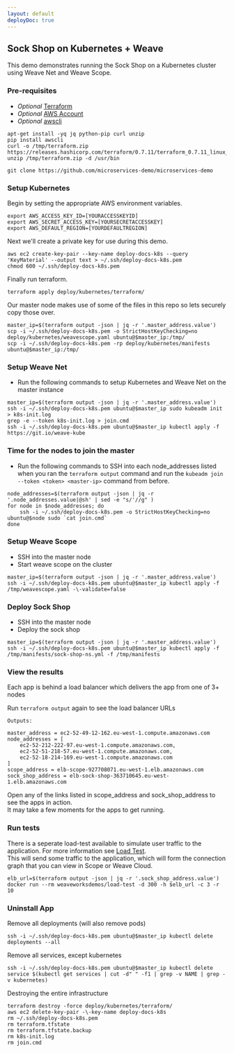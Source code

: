 ```yaml
---
layout: default
deployDoc: true
---
```


## Sock Shop on Kubernetes + Weave 

This demo demonstrates running the Sock Shop on a Kubernetes cluster using 
Weave Net and Weave Scope.

### Pre-requisites
* *Optional* [Terraform](https://www.terraform.io/downloads.html)
* *Optional* [AWS Account](https://aws.amazon.com/)
* *Optional* [awscli](http://docs.aws.amazon.com/cli/latest/userguide/installing.html)

<!-- deploy-test require-env AWS_ACCESS_KEY_ID AWS_SECRET_ACCESS_KEY AWS_DEFAULT_REGION -->
<!-- deploy-test-start pre-install -->

    apt-get install -yq jq python-pip curl unzip
    pip install awscli
    curl -o /tmp/terraform.zip https://releases.hashicorp.com/terraform/0.7.11/terraform_0.7.11_linux_amd64.zip 
    unzip /tmp/terraform.zip -d /usr/bin

<!-- deploy-test-end -->

```
git clone https://github.com/microservices-demo/microservices-demo 
```
<!-- deploy-test-hidden pre-install 

    cat > /root/healthcheck.sh <<-EOF
#!/usr/bin/env bash
kubectl run -\-namespace=sock-shop healthcheck -\-image=andrius/alpine-ruby sleep 10000
sleep 90
kube_id=\$(kubectl get pods -\-namespace=sock-shop | grep healthcheck | awk '{print \$1}')
kubectl exec -\-namespace=sock-shop \$kube_id -\- sh -c "curl -o healthcheck.rb \"https://raw.githubusercontent.com/microservices-demo/microservices-demo/master/deploy/healthcheck.rb\"; chmod +x ./healthcheck.rb; ./healthcheck.rb -s user,catalogue,queue-master,cart,shipping,payment,orders"

EOF

    mkdir -p ~/.ssh/
    aws ec2 describe-key-pairs -\-key-name deploy-docs-k8s &>/dev/null
    if [ $? -eq 0 ]; then aws ec2 delete-key-pair -\-key-name deploy-docs-k8s; fi
-->
### Setup Kubernetes

Begin by setting the appropriate AWS environment variables.
```
export AWS_ACCESS_KEY_ID=[YOURACCESSKEYID]
export AWS_SECRET_ACCESS_KEY=[YOURSECRETACCESSKEY]
export AWS_DEFAULT_REGION=[YOURDEFAULTREGION]
```

Next we'll create a private key for use during this demo.    

<!-- deploy-test-start create-infrastructure -->

    aws ec2 create-key-pair --key-name deploy-docs-k8s --query 'KeyMaterial' --output text > ~/.ssh/deploy-docs-k8s.pem
    chmod 600 ~/.ssh/deploy-docs-k8s.pem

<!-- deploy-test-end -->

Finally run terraform.

<!-- deploy-test-start create-infrastructure -->

    terraform apply deploy/kubernetes/terraform/

<!-- deploy-test-end -->

Our master node makes use of some of the files in this repo so lets securely copy those over.

<!-- deploy-test-start create-infrastructure -->

    master_ip=$(terraform output -json | jq -r '.master_address.value') 
    scp -i ~/.ssh/deploy-docs-k8s.pem -o StrictHostKeyChecking=no deploy/kubernetes/weavescope.yaml ubuntu@$master_ip:/tmp/
    scp -i ~/.ssh/deploy-docs-k8s.pem -rp deploy/kubernetes/manifests ubuntu@$master_ip:/tmp/

<!-- deploy-test-end -->

### <a name="weavenet"></a>Setup Weave Net
* Run the following commands to setup Kubernetes and Weave Net on the master instance

<!-- deploy-test-start create-infrastructure -->

    master_ip=$(terraform output -json | jq -r '.master_address.value') 
    ssh -i ~/.ssh/deploy-docs-k8s.pem ubuntu@$master_ip sudo kubeadm init > k8s-init.log
    grep -e --token k8s-init.log > join.cmd
    ssh -i ~/.ssh/deploy-docs-k8s.pem ubuntu@$master_ip kubectl apply -f https://git.io/weave-kube

<!-- deploy-test-end -->

### Time for the nodes to join the master 
* Run the following commands to SSH into each node\_addresses listed when you ran the ```terraform output``` command and run the ```kubeadm join --token <token> <master-ip>``` command from before.

<!-- deploy-test-start create-infrastructure -->

    node_addresses=$(terraform output -json | jq -r '.node_addresses.value|@sh' | sed -e "s/'//g" ) 
    for node in $node_addresses; do
        ssh -i ~/.ssh/deploy-docs-k8s.pem -o StrictHostKeyChecking=no ubuntu@$node sudo `cat join.cmd`
    done

<!-- deploy-test-end -->

### Setup Weave Scope
* SSH into the master node
* Start weave scope on the cluster

<!-- deploy-test-start create-infrastructure -->

    master_ip=$(terraform output -json | jq -r '.master_address.value') 
    ssh -i ~/.ssh/deploy-docs-k8s.pem ubuntu@$master_ip kubectl apply -f /tmp/weavescope.yaml -\-validate=false

<!-- deploy-test-end -->

### Deploy Sock Shop
* SSH into the master node
* Deploy the sock shop

<!-- deploy-test-start create-infrastructure -->

    master_ip=$(terraform output -json | jq -r '.master_address.value') 
    ssh -i ~/.ssh/deploy-docs-k8s.pem ubuntu@$master_ip kubectl apply -f /tmp/manifests/sock-shop-ns.yml -f /tmp/manifests

<!-- deploy-test-end -->

### View the results
Each app is behind a load balancer which delivers the app from one of 3+ nodes

Run `terraform output` again to see the load balancer URLs
```
Outputs:

master_address = ec2-52-49-12-162.eu-west-1.compute.amazonaws.com
node_addresses = [
    ec2-52-212-222-97.eu-west-1.compute.amazonaws.com,
    ec2-52-51-218-57.eu-west-1.compute.amazonaws.com,
    ec2-52-18-214-169.eu-west-1.compute.amazonaws.com
]
scope_address = elb-scope-927708071.eu-west-1.elb.amazonaws.com
sock_shop_address = elb-sock-shop-363710645.eu-west-1.elb.amazonaws.com
```

Open any of the links listed in scope_address and sock_shop_address to see the apps in action.   
It may take a few moments for the apps to get running.

### Run tests

There is a seperate load-test available to simulate user traffic to the application. For more information see [Load Test](#loadtest).  
This will send some traffic to the application, which will form the connection graph that you can view in Scope or Weave Cloud. 

<!-- deploy-test-start run-tests -->

    elb_url=$(terraform output -json | jq -r '.sock_shop_address.value') 
    docker run --rm weaveworksdemos/load-test -d 300 -h $elb_url -c 3 -r 10

<!-- deploy-test-end -->

<!-- deploy-test-hidden run-tests

    master_ip=$(terraform output -json | jq -r '.master_address.value') 
    scp -i ~/.ssh/deploy-docs-k8s.pem -rp /root/healthcheck.sh ubuntu@$master_ip:/home/ubuntu
    ssh -i ~/.ssh/deploy-docs-k8s.pem ubuntu@$master_ip "chmod +x /home/ubuntu/healthcheck.sh; ./healthcheck.sh"

    if [ $? -ne 0 ]; then
        exit 1;
    fi

-->

### Uninstall App

Remove all deployments (will also remove pods)
```
ssh -i ~/.ssh/deploy-docs-k8s.pem ubuntu@$master_ip kubectl delete deployments --all
```
Remove all services, except kubernetes
```
ssh -i ~/.ssh/deploy-docs-k8s.pem ubuntu@$master_ip kubectl delete service $(kubectl get services | cut -d" " -f1 | grep -v NAME | grep -v kubernetes)
```

Destroying the entire infrastructure

<!-- deploy-test-start destroy-infrastructure -->

    terraform destroy -force deploy/kubernetes/terraform/
    aws ec2 delete-key-pair -\-key-name deploy-docs-k8s
    rm ~/.ssh/deploy-docs-k8s.pem
    rm terraform.tfstate
    rm terraform.tfstate.backup
    rm k8s-init.log
    rm join.cmd

<!-- deploy-test-end -->
